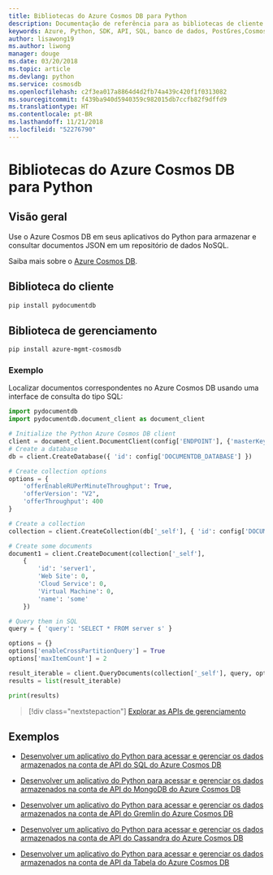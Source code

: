 ```yaml
---
title: Bibliotecas do Azure Cosmos DB para Python
description: Documentação de referência para as bibliotecas de cliente de Python para o Azure Cosmos DB
keywords: Azure, Python, SDK, API, SQL, banco de dados, PostGres,Cosmos DB, NoSQL
author: lisawong19
ms.author: liwong
manager: douge
ms.date: 03/20/2018
ms.topic: article
ms.devlang: python
ms.service: cosmosdb
ms.openlocfilehash: c2f3ea017a8864d4d2fb74a439c420f1f0313082
ms.sourcegitcommit: f439ba940d5940359c982015db7ccfb82f9dffd9
ms.translationtype: HT
ms.contentlocale: pt-BR
ms.lasthandoff: 11/21/2018
ms.locfileid: "52276790"
---
```

# <a name="azure-cosmos-db-libraries-for-python"></a>Bibliotecas do Azure Cosmos DB para Python

## <a name="overview"></a>Visão geral

Use o Azure Cosmos DB em seus aplicativos do Python para armazenar e consultar documentos JSON em um repositório de dados NoSQL.

Saiba mais sobre o [Azure Cosmos DB](https://docs.microsoft.com/azure/cosmos-db/introduction).

## <a name="client-library"></a>Biblioteca do cliente
 ```bash
pip install pydocumentdb
 ```

## <a name="management-library"></a>Biblioteca de gerenciamento
```bash
pip install azure-mgmt-cosmosdb
```

### <a name="example"></a>Exemplo

Localizar documentos correspondentes no Azure Cosmos DB usando uma interface de consulta do tipo SQL:

```python
import pydocumentdb
import pydocumentdb.document_client as document_client

# Initialize the Python Azure Cosmos DB client
client = document_client.DocumentClient(config['ENDPOINT'], {'masterKey': config['MASTERKEY']})
# Create a database
db = client.CreateDatabase({ 'id': config['DOCUMENTDB_DATABASE'] })

# Create collection options
options = {
    'offerEnableRUPerMinuteThroughput': True,
    'offerVersion': "V2",
    'offerThroughput': 400
}

# Create a collection
collection = client.CreateCollection(db['_self'], { 'id': config['DOCUMENTDB_COLLECTION'] }, options)

# Create some documents
document1 = client.CreateDocument(collection['_self'],
    { 
        'id': 'server1',
        'Web Site': 0,
        'Cloud Service': 0,
        'Virtual Machine': 0,
        'name': 'some' 
    })

# Query them in SQL
query = { 'query': 'SELECT * FROM server s' }    

options = {} 
options['enableCrossPartitionQuery'] = True
options['maxItemCount'] = 2

result_iterable = client.QueryDocuments(collection['_self'], query, options)
results = list(result_iterable)

print(results)
```
> [!div class="nextstepaction"]
> [Explorar as APIs de gerenciamento](/python/api/overview/azure/cosmosdb/management)

## <a name="samples"></a>Exemplos

* [Desenvolver um aplicativo do Python para acessar e gerenciar os dados armazenados na conta de API do SQL do Azure Cosmos DB](https://github.com/Azure-Samples/azure-cosmos-db-python-getting-started.git)

* [Desenvolver um aplicativo do Python para acessar e gerenciar os dados armazenados na conta de API do MongoDB do Azure Cosmos DB](https://github.com/Azure-Samples/CosmosDB-Flask-Mongo-Sample.git)

* [Desenvolver um aplicativo do Python para acessar e gerenciar os dados armazenados na conta de API do Gremlin do Azure Cosmos DB](https://github.com/Azure-Samples/azure-cosmos-db-graph-python-getting-started.git)

* [Desenvolver um aplicativo do Python para acessar e gerenciar os dados armazenados na conta de API do Cassandra do Azure Cosmos DB](https://github.com/Azure-Samples/azure-cosmos-db-cassandra-python-getting-started.git)

* [Desenvolver um aplicativo do Python para acessar e gerenciar os dados armazenados na conta de API da Tabela do Azure Cosmos DB](https://github.com/Azure-Samples/storage-python-getting-started.git)



